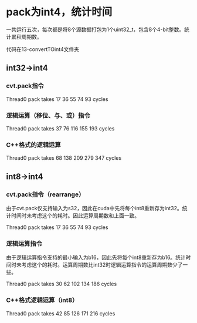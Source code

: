 # pack为int4，统计时间

一共运行五次，每次都是将8个源数据打包为1个uint32_t，包含8个4-bit整数。统计累积周期数。

代码在13-convertTOint4文件夹

## int32->int4

### cvt.pack指令

Thread0 pack takes 17 36 55 74 93 cycles

### 逻辑运算（移位、与、或）指令

Thread0 pack takes 37 76 116 155 193 cycles

### C++格式的逻辑运算

Thread0 pack takes 68 138 209 279 347 cycles

## int8->int4

### cvt.pack指令（rearrange）

由于cvt.pack仅支持输入为s32，因此在cuda中先将每个int8重新存为int32。统计时间时未考虑这个的耗时。因此运算周期数和上面一致。

Thread0 pack takes 17 36 55 74 93 cycles

### 逻辑运算指令

由于逻辑运算指令支持的最小输入为b16，因此先将每个int8重新存为b16。统计时间时未考虑这个的耗时。运算周期数比int32时逻辑运算指令的运算周期数少了一些。

Thread0 pack takes 30 62 102 134 186 cycles

### C++格式逻辑运算（int8）

Thread0 pack takes 42 85 126 171 216 cycles
